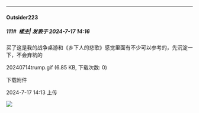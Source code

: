﻿
*****

####  Outsider223  
##### 111#         楼主| 发表于 2024-7-17 14:16

买了这是我的战争桌游和《乡下人的悲歌》感觉里面有不少可以参考的，先沉淀一下，不会弃坑的

20240714trump.gif
(6.85 KB, 下载次数: 0)

下载附件

2024-7-17 14:13 上传

<img src="https://img.saraba1st.com/forum/202407/17/141345ihthpbjxbx22jjzx.gif" referrerpolicy="no-referrer">

